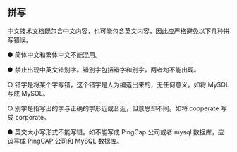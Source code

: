 ## 拼写

中文技术文档既包含中文内容，也可能包含英文内容，因此应严格避免以下几种拼写错误。

 

●   简体中文和繁体中文不能混用。

●   禁止出现中英文错别字。错别字包括错字和别字，两者均不能出现。

 

○   错字是将某个字写错，这个错字是人为编造出来的，无任何意义。如将 MySQL 写成 MySOL。

○   别字是指写出的字与正确的字形近或音近，但意思却不同。如将 cooperate 写成 corporate。

 

●   英文大小写形式不能写错。如不能写成 PingCap 公司或者 mysql 数据库，应该写成 PingCAP 公司和 MySQL 数据库。